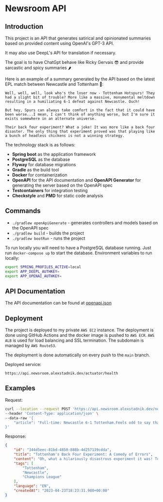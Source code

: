 # Newsroom API

## Introduction
This project is an API that generates satirical and opinionated summaries based on provided content using OpenAI's GPT-3 API. 

It may also use DeepL's API for translation if necessary. 

The goal is to have ChatGpt behave like Ricky Gervais 😎 and provide sarcastic and spicy summaries 🌶️️

Here is an example of a summary generated by the API based on the latest EPL match between Newcastle and Tottenham 🤣:
```
Well, well, well, look who's the loser now - Tottenham Hotspurs! They had a slight bit of trouble? More like a massive, monumental meltdown resulting in a humiliating 6-1 defeat against Newcastle. Ouch!

But hey, Spurs can always take comfort in the fact that it could have been worse...I mean, I can't think of anything worse, but I'm sure it exists somewhere in an alternate universe.

Their back four experiment? What a joke! It was more like a back four disaster. The only thing that experiment proved was that playing like a bunch of headless chickens is not a winning strategy.
```

The technology stack is as follows:
- **Spring boot** as the application framework
- **PostgreSQL** as the database
- **Flyway** for database migrations
- **Gradle** as the build tool
- **Docker** for containerization
- **OpenAPI** for the API documentation and **OpenAPI Generator** for generating the server based on the OpenAPI spec
- **Testcontainers** for integration testing
- **Checkstyle** and **PMD** for static code analysis

## Commands
- `./gradlew openApiGenerate` - generates controllers and models based on the OpenAPI spec
- `./gradlew build` - builds the project
- `./gradlew bootRun` - runs the project

To run locally you will need to have a PostgreSQL database running. Just run `docker-compose up` to start the database.
Environment variables to run locally:
```bash
export SPRING_PROFILES_ACTIVE=local
export APP_DEEPL_AUTHKEY=
export APP_OPENAI_AUTHKEY=
```

## API Documentation

The API documentation can be found at [openapi.json](https://api.newsroom.alexstadnik.dev/newsroom-service/v1/openapi.json)

## Deployment

The project is deployed to my private `AWS EC2` instance. 
The deployment is done using GitHub Actions and the docker image is pushed to `AWS ECR`.
`AWS ALB` is used for load balancing and SSL termination. The subdomain is managed by `AWS Route53`.

The deployment is done automatically on every push to the `main` branch.

Deployed service:
```
https://api.newsroom.alexstadnik.dev/actuator/health
```

## Examples

Request:
```bash
curl --location --request POST 'https://api.newsroom.alexstadnik.dev/newsroom-service/api/v1/summaries' \
--header 'Content-Type: application/json' \
--data-raw '{
    "article": "Full-time: Newcastle 6-1 Tottenham.Feels odd to say that it could have been worse for Tottenham. Their back four experiment was an unmitigated disaster, and the fallout from that half could be huge. Hugo Lloris was not seen after half-time, the official word being an injury, while Harry Kane ploughed on, actually playing well. But let’s save some plaudits for Newcastle, who seized on their opponent with all guns blazing, and scored some fine goals. Their 20-year-wait for the Champions League will soon be over, with a fine response to last week’s loss to Aston Villa."
}'
```
Response:
```json
{
    "id": "344d5eec-81bd-4850-888b-4d257139cdda",
    "title": "Tottenham's Back Four Experiment: A Comedy of Errors",
    "content": "Oh, what a hilariously disastrous experiment it was! Tottenham's back four couldn't defend their way out of a paper bag, and Newcastle took full advantage with a 6-1 drubbing. Lloris disappeared mysteriously, Kane actually played well (surprise, surprise), and Tottenham's hopes for the Champions League are hanging by a thread. But let's give credit where credit's due, Newcastle played like champions and their 20-year wait is soon to be over. Absolutely brilliant.",
    "tags": [
        "Tottenham",
        "Newcastle",
        "Champions League"
    ],
    "language": "EN",
    "createdAt": "2023-04-23T18:23:31.980+00:00"
}
```
